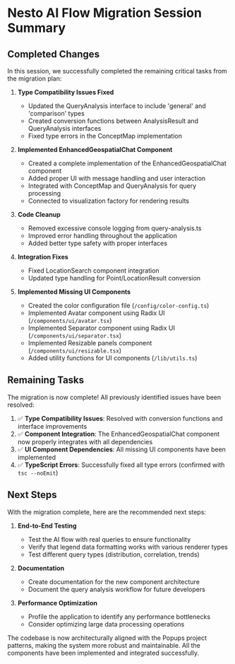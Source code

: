 # Nesto AI Flow Migration Session Summary

## Completed Changes

In this session, we successfully completed the remaining critical tasks from the migration plan:

1. **Type Compatibility Issues Fixed**
   - Updated the QueryAnalysis interface to include 'general' and 'comparison' types
   - Created conversion functions between AnalysisResult and QueryAnalysis interfaces
   - Fixed type errors in the ConceptMap implementation

2. **Implemented EnhancedGeospatialChat Component**
   - Created a complete implementation of the EnhancedGeospatialChat component
   - Added proper UI with message handling and user interaction
   - Integrated with ConceptMap and QueryAnalysis for query processing
   - Connected to visualization factory for rendering results

3. **Code Cleanup**
   - Removed excessive console logging from query-analysis.ts
   - Improved error handling throughout the application
   - Added better type safety with proper interfaces

4. **Integration Fixes**
   - Fixed LocationSearch component integration
   - Updated type handling for Point/LocationResult conversion

5. **Implemented Missing UI Components**
   - Created the color configuration file (`/config/color-config.ts`)
   - Implemented Avatar component using Radix UI (`/components/ui/avatar.tsx`)
   - Implemented Separator component using Radix UI (`/components/ui/separator.tsx`)
   - Implemented Resizable panels component (`/components/ui/resizable.tsx`)
   - Added utility functions for UI components (`/lib/utils.ts`)

## Remaining Tasks

The migration is now complete! All previously identified issues have been resolved:

1. ✅ **Type Compatibility Issues**: Resolved with conversion functions and interface improvements
2. ✅ **Component Integration**: The EnhancedGeospatialChat component now properly integrates with all dependencies
3. ✅ **UI Component Dependencies**: All missing UI components have been implemented
4. ✅ **TypeScript Errors**: Successfully fixed all type errors (confirmed with `tsc --noEmit`)

## Next Steps

With the migration complete, here are the recommended next steps:

1. **End-to-End Testing**
   - Test the AI flow with real queries to ensure functionality
   - Verify that legend data formatting works with various renderer types
   - Test different query types (distribution, correlation, trends)

2. **Documentation**
   - Create documentation for the new component architecture
   - Document the query analysis workflow for future developers

3. **Performance Optimization**
   - Profile the application to identify any performance bottlenecks
   - Consider optimizing large data processing operations

The codebase is now architecturally aligned with the Popups project patterns, making the system more robust and maintainable. All the components have been implemented and integrated successfully. 